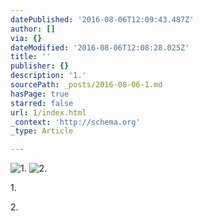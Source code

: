 ```yaml
---
datePublished: '2016-08-06T12:09:43.487Z'
author: []
via: {}
dateModified: '2016-08-06T12:08:28.025Z'
title: ''
publisher: {}
description: '1.'
sourcePath: _posts/2016-08-06-1.md
hasPage: true
starred: false
url: 1/index.html
_context: 'http://schema.org'
_type: Article

---
```

![1.](https://the-grid-user-content.s3-us-west-2.amazonaws.com/97cdaa37-9bee-46b6-86cd-52fab1229b56.png)
![2.](https://the-grid-user-content.s3-us-west-2.amazonaws.com/f0bc3463-5e55-44de-a821-35ce72ce28ee.png)

1\.

2\.